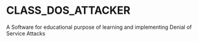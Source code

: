 # CLASS_DOS_ATTACKER
A Software for educational purpose of learning and implementing Denial of Service Attacks
